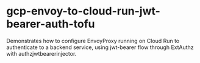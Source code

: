 # gcp-envoy-to-cloud-run-jwt-bearer-auth-tofu
Demonstrates how to configure EnvoyProxy running on Cloud Run to authenticate to a backend service, using jwt-bearer flow through ExtAuthz with authzjwtbearerinjector.
